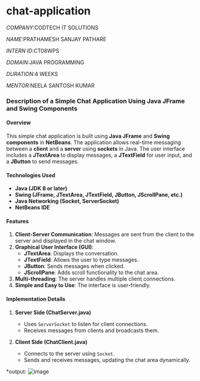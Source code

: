 # chat-application

*COMPANY*:CODTECH IT SOLUTIONS

*NAME*:PRATHAMESH SANJAY PATHARE

*INTERN ID*:CT08WPS

*DOMAIN*:JAVA PROGRAMMING

*DURATION*:4 WEEKS

*MENTOR*:NEELA SANTOSH KUMAR

### **Description of a Simple Chat Application Using Java JFrame and Swing Components**  

#### **Overview**  
This simple chat application is built using **Java JFrame** and **Swing components** in **NetBeans**. The application allows real-time messaging between a **client** and a **server** using **sockets** in Java. The user interface includes a **JTextArea** to display messages, a **JTextField** for user input, and a **JButton** to send messages.  

#### **Technologies Used**  
- **Java (JDK 8 or later)**  
- **Swing (JFrame, JTextArea, JTextField, JButton, JScrollPane, etc.)**  
- **Java Networking (Socket, ServerSocket)**  
- **NetBeans IDE**  

#### **Features**  
1. **Client-Server Communication**: Messages are sent from the client to the server and displayed in the chat window.  
2. **Graphical User Interface (GUI)**:  
   - **JTextArea**: Displays the conversation.  
   - **JTextField**: Allows the user to type messages.  
   - **JButton**: Sends messages when clicked.  
   - **JScrollPane**: Adds scroll functionality to the chat area.  
3. **Multi-threading**: The server handles multiple client connections.  
4. **Simple and Easy to Use**: The interface is user-friendly.  

#### **Implementation Details**  
1. **Server Side (ChatServer.java)**  
   - Uses `ServerSocket` to listen for client connections.  
   - Receives messages from clients and broadcasts them.  

2. **Client Side (ChatClient.java)**  
   - Connects to the server using `Socket`.  
   - Sends and receives messages, updating the chat area dynamically.  

*output:
![image](https://github.com/user-attachments/assets/1e98352d-fd67-4d0c-b80c-ee02b50ece60)

